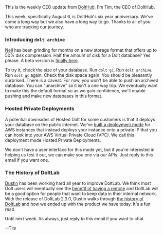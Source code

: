 This is the weekly CEO update from [DoltHub](https://www.dolthub.com/). I'm Tim, the CEO of DoltHub. 

This week, specifically August 6, is DoltHub's six year anniversary. We've come a long way but we also have a long way to go. Thanks to all of you who are tracking our journey.

### Introducing `dolt archive`

[Neil](https:///www.dolthub.com/team#neil) has been grinding for months on a new storage format that offers up to 50% disk compression. Half the amount of disk for a Dolt database? Yes please. A beta version is [finally here](https://www.dolthub.com/blog/2024-07-31-archive-beta/).

To try it, check the size of your database. Run `dolt gc`. Run `dolt archive`. Run `dolt gc` again. Check the disk space again. You should be pleasantly surprised. There is a caveat. For now, you won't be able to push an archived database. You can "unarchive" so it isn't a one way trip. We eventually want to make this the default format so as we gain confidence, we'll enable pushing and make new databases in this format. 

### Hosted Private Deployments

A potential downsides of Hosted Dolt for some customers is that it deploys your database on the public internet. We've [built a deployment mode](https://www.dolthub.com/blog/2024-07-26-hosted-instances-from-your-private-vpc/) for AWS instances that instead deploys your instance onto a private IP that you can hook into your AWS Virtual Private Cloud (VPC). We call this deployment mode Hosted Private Deployments. 

We don't have a user interface for this mode yet, but if you're interested in helping us test it out, we can make you one via our APIs. Just reply to this email if you want one.

### The History of DoltLab

[Dustin](https://www.dolthub.com/team#dustin) has been working hard all year to improve DoltLab. We think most Dolt users will eventually see the [benefit of having a remote](https://www.dolthub.com/blog/2024-04-25-why-remotes/) and DoltLab will be a good option for people that want to keep data in their internal network. With the release of DoltLab 2.3.0, Dustin walks through [the history of DoltLab](https://www.dolthub.com/blog/2024-08-01-doltlab-a-history-of-features/) and how we ended up with the product we have today. It's a fun read.

Until next week. As always, just reply to this email if you want to chat.

--Tim